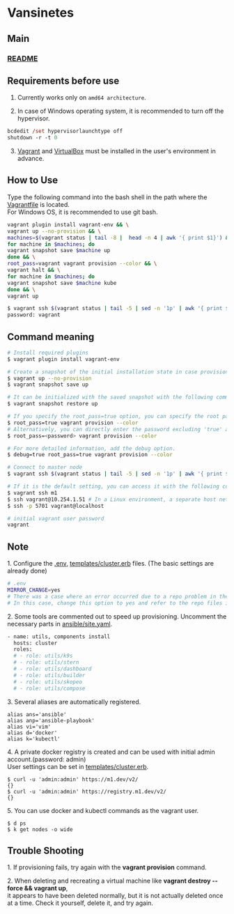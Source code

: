 # Vansinetes
## Main
### [README](../README.md)

## Requirements before use

1. Currently works only on `amd64 architecture`. 

2. In case of Windows operating system, it is recommended to turn off the hypervisor.

```ps
bcdedit /set hypervisorlaunchtype off
shutdown -r -t 0
```

3. [Vagrant](https://www.vagrantup.com/downloads) and [VirtualBox](https://www.virtualbox.org/wiki/Downloads) must be installed in the user's environment in advance.

## How to Use
Type the following command into the bash shell in the path where the [Vagrantfile](../Vagrantfile) is located.<br/>
For Windows OS, it is recommended to use git bash.

```sh
vagrant plugin install vagrant-env && \
vagrant up --no-provision && \
machines=$(vagrant status | tail -8 |  head -n 4 | awk '{ print $1}') && \
for machine in $machines; do
vagrant snapshot save $machine up
done && \
root_pass=vagrant vagrant provision --color && \
vagrant halt && \
for machine in $machines; do
vagrant snapshot save $machine kube
done && \
vagrant up

$ vagrant ssh $(vagrant status | tail -5 | sed -n '1p' | awk '{ print $1}')
password: vagrant
```

## Command meaning

```sh
# Install required plugins
$ vagrant plugin install vagrant-env

# Create a snapshot of the initial installation state in case provisioning fails
$ vagrant up --no-provision
$ vagrant snapshot save up

# It can be initialized with the saved snapshot with the following command
$ vagrant snapshot restore up

# If you specify the root_pass=true option, you can specify the root password at the prompt.
$ root_pass=true vagrant provision --color
# Alternatively, you can directly enter the password excluding 'true' and 'yes' in the terminal.
$ root_pass=<password> vagrant provision --color

# For more detailed information, add the debug option.
$ debug=true root_pass=true vagrant provision --color

# Connect to master node
$ vagrant ssh $(vagrant status | tail -5 | sed -n '1p' | awk '{ print $1}')

# If it is the default setting, you can access it with the following command
$ vagrant ssh m1
$ ssh vagrant@10.254.1.51 # In a Linux environment, a separate host network configuration is required in a virtual box
$ ssh -p 5701 vagrant@localhost

# initial vagrant user password
vagrant
```

## Note

<span>1.</span> Configure the [.env](../.env), [templates/cluster.erb](../templates/cluster.erb) files. (The basic settings are already done)
```sh
# .env
MIRROR_CHANGE=yes
# There was a case where an error occurred due to a repo problem in the generic/centos8 image.
# In this case, change this option to yes and refer to the repo files in the files/mirror path and create them.
```
<span>2.</span> Some tools are commented out to speed up provisioning. Uncomment the necessary parts in [ansible/site.yaml](../ansible/site.yaml).

```sh
- name: utils, components install
  hosts: cluster
  roles:
  # - role: utils/k9s
  # - role: utils/stern
  # - role: utils/dashboard
  # - role: utils/builder
  # - role: utils/skopeo
  # - role: utils/compose
```
<span>3.</span> Several aliases are automatically registered.

```
alias ans='ansible'
alias anp='ansible-playbook'
alias vi='vim'
alias d='docker'
alias k='kubectl'
```

<span>4.</span> A private docker registry is created and can be used with initial admin account.(password: admin)<br/>
User settings can be set in [templates/cluster.erb](../templates/cluster.erb#118).
```
$ curl -u 'admin:admin' https://m1.dev/v2/
{}
$ curl -u 'admin:admin' https://registry.m1.dev/v2/
{}
```

<span>5.</span> You can use docker and kubectl commands as the vagrant user.
```
$ d ps
$ k get nodes -o wide
```

## Trouble Shooting

<span>1.</span> If provisioning fails, try again with the **vagrant provision** command.

<span>2.</span> When deleting and recreating a virtual machine like **vagrant destroy --force && vagrant up**,<br/>
it appears to have been deleted normally, but it is not actually deleted once at a time. Check it yourself, delete it, and try again.
